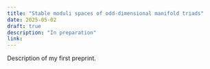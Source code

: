 ```yaml
---
title: "Stable moduli spaces of odd-dimensional manifold triads"
date: 2025-05-02
draft: true
description: "In preparation"
link: 
---
```


Description of my first preprint.
